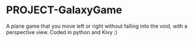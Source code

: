 # PROJECT-GalaxyGame
A plane game that you move left or right without falling into the void, with a perspective view. Coded in python and Kivy :)

